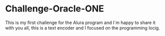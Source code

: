 # Challenge-Oracle-ONE

This is my first challenge for the Alura program and I´m happy to share it with you all, this is a text encoder and I focused on the programming locig. 
